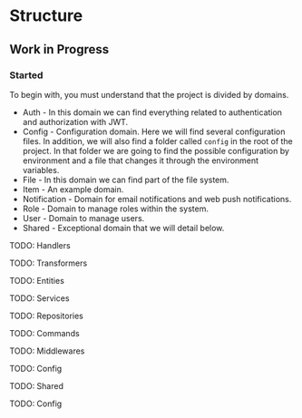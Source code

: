 # Structure

## Work in Progress

### Started

To begin with, you must understand that the project is divided by domains.

* Auth - In this domain we can find everything related to authentication and authorization with JWT.
* Config - Configuration domain. Here we will find several configuration files. In addition, we will also find a folder called `config` in the root of the project. In that folder we are going to find the possible configuration by environment and a file that changes it through the environment variables.
* File - In this domain we can find part of the file system.
* Item - An example domain.
* Notification - Domain for email notifications and web push notifications.
* Role - Domain to manage roles within the system.
* User - Domain to manage users.
* Shared - Exceptional domain that we will detail below.

TODO: Handlers

TODO: Transformers

TODO: Entities

TODO: Services

TODO: Repositories

TODO: Commands

TODO: Middlewares

TODO: Config

TODO: Shared

TODO: Config
